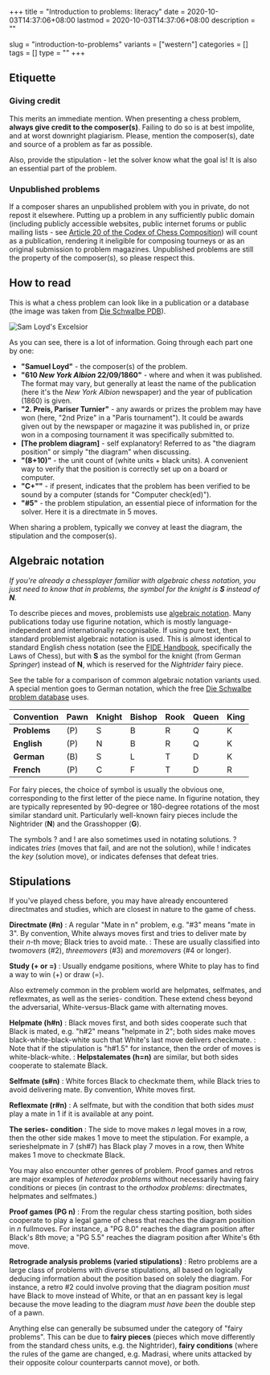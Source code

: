 +++
title = "Introduction to problems: literacy"
date = 2020-10-03T14:37:06+08:00
lastmod = 2020-10-03T14:37:06+08:00
description = ""

slug = "introduction-to-problems"
variants = ["western"]
categories = []
tags = []
type = ""
+++

## Etiquette ##

### Giving credit ###

This merits an immediate mention. When presenting a chess problem, **always give credit to the composer(s)**. Failing to do so is at best impolite, and at worst downright plagiarism. Please, mention the composer(s), date and source of a problem as far as possible.

Also, provide the stipulation - let the solver know what the goal is! It is also an essential part of the problem.

### Unpublished problems ###

If a composer shares an unpublished problem with you in private, do not repost it elsewhere. Putting up a problem in any sufficiently public domain (including publicly accessible websites, public internet forums or public mailing lists - see [Article 20 of the Codex of Chess Composition](https://www.wfcc.ch/1999-2012/codex/#20)) will count as a publication, rendering it ineligible for composing tourneys or as an original submission to problem magazines. Unpublished problems are still the property of the composer(s), so please respect this.


## How to read ##

This is what a chess problem can look like in a publication or a database (the image was taken from [Die Schwalbe PDB](https://pdb.dieschwalbe.de/search.jsp?expression=PROBID=%27P1038241%27)).

![Sam Loyd's Excelsior](/images/diagrams/excelsior.png)

As you can see, there is a lot of information. Going through each part one by one:

- **"Samuel Loyd"** - the composer(s) of the problem.
- **"610 *New York Albion* 22/09/1860"** - where and when it was published. The format may vary, but generally at least the name of the publication (here it's the *New York Albion* newspaper) and the year of publication (1860) is given.
- **"2. Preis, Pariser Turnier"** - any awards or prizes the problem may have won (here, "2nd Prize" in a "Paris tournament"). It could be awards given out by the newspaper or magazine it was published in, or prize won in a composing tournament it was specifically submitted to.
- **\[The problem diagram\]** - self explanatory! Referred to as "the diagram position" or simply "the diagram" when discussing.
- **"(8+10)"** - the unit count of (white units + black units). A convenient way to verify that the position is correctly set up on a board or computer.
- **"C+""** - if present, indicates that the problem has been verified to be sound by a computer (stands for "Computer check(ed)").
- **"#5"** - the problem stipulation, an essential piece of information for the solver. Here it is a directmate in 5 moves.

When sharing a problem, typically we convey at least the diagram, the stipulation and the composer(s).


## Algebraic notation ##

*If you're already a chessplayer familiar with algebraic chess notation, you just need to know that in problems, the symbol for the knight is **S** instead of **N**.*

To describe pieces and moves, problemists use [algebraic notation](https://en.wikipedia.org/wiki/Algebraic_notation_(chess)). Many publications today use figurine notation, which is mostly language-independent and internationally recognisable. If using pure text, then standard problemist algebraic notation is used. This is almost identical to standard English chess notation (see the [FIDE Handbook](https://handbook.fide.com/), specifically the Laws of Chess), but with **S** as the symbol for the knight (from German *Springer*) instead of **N**, which is reserved for the *Nightrider* fairy piece.

See the table for a comparison of common algebraic notation variants used. A special mention goes to German notation, which the free [Die Schwalbe problem database](https://pdb.dieschwalbe.de/index.jsp) uses.

| Convention   | Pawn | Knight | Bishop | Rook | Queen | King |
|--------------|------|--------|--------|------|-------|------|
| **Problems** | (P)  | S      | B      | R    | Q     | K    |
| **English**  | (P)  | N      | B      | R    | Q     | K    |
| **German**   | (B)  | S      | L      | T    | D     | K    |
| **French**   | (P)  | C      | F      | T    | D     | R    |

For fairy pieces, the choice of symbol is usually the obvious one, corresponding to the first letter of the piece name. In figurine notation, they are typically represented by 90-degree or 180-degree rotations of the most similar standard unit. Particularly well-known fairy pieces include the Nightrider (**N**) and the Grasshopper (**G**).

The symbols ? and ! are also sometimes used in notating solutions. ? indicates *tries* (moves that fail, and are not the solution), while ! indicates the *key* (solution move), or indicates defenses that defeat tries.


## Stipulations ##

If you've played chess before, you may have already encountered directmates and studies, which are closest in nature to the game of chess.

**Directmate (#n)**
: A regular "Mate in n" problem, e.g. "#3" means "mate in 3". By convention, White always moves first and tries to deliver mate by their *n*-th move; Black tries to avoid mate.
: These are usually classified into *twomovers* (#2), *threemovers* (#3) and *moremovers* (#4 or longer).

**Study (+ or =)**
: Usually endgame positions, where White to play has to find a way to win (+) or draw (=).

Also extremely common in the problem world are helpmates, selfmates, and reflexmates, as well as the series- condition. These extend chess beyond the adversarial, White-versus-Black game with alternating moves.

**Helpmate (h#n)**
: Black moves first, and both sides cooperate such that Black is mated, e.g. "h#2" means "helpmate in 2"; both sides make moves black-white-black-white such that White's last move delivers checkmate.
: Note that if the stipulation is "h#1.5" for instance, then the order of moves is white-black-white.
: **Helpstalemates (h=n)** are similar, but both sides cooperate to stalemate Black.

**Selfmate (s#n)**
: White forces Black to checkmate them, while Black tries to avoid delivering mate. By convention, White moves first.

**Reflexmate (r#n)**
: A selfmate, but with the condition that both sides *must* play a mate in 1 if it is available at any point.

**The series- condition**
: The side to move makes *n* legal moves in a row, then the other side makes 1 move to meet the stipulation. For example, a serieshelpmate in 7 (sh#7) has Black play 7 moves in a row, then White makes 1 move to checkmate Black.

You may also encounter other genres of problem. Proof games and retros are major examples of *heterodox problems* without necessarily having fairy conditions or pieces (in contrast to the *orthodox problems*: directmates, helpmates and selfmates.)

**Proof games (PG n)**
: From the regular chess starting position, both sides cooperate to play a legal game of chess that reaches the diagram position in *n* fullmoves. For instance, a "PG 8.0" reaches the diagram position after Black's 8th move; a "PG 5.5" reaches the diagram position after White's 6th move.

**Retrograde analysis problems (varied stipulations)**
: Retro problems are a large class of problems with diverse stipulations, all based on logically deducing information about the position based on solely the diagram. For instance, a retro #2 could involve proving that the diagram position *must* have Black to move instead of White, or that an en passant key is legal because the move leading to the diagram *must have been* the double step of a pawn.

Anything else can generally be subsumed under the category of "fairy problems". This can be due to **fairy pieces** (pieces which move differently from the standard chess units, e.g. the Nightrider), **fairy conditions** (where the rules of the game are changed, e.g. Madrasi, where units attacked by their opposite colour counterparts cannot move), or both.

